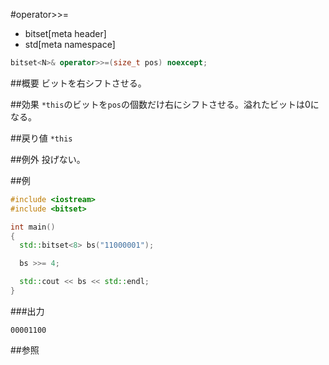 #operator>>=
* bitset[meta header]
* std[meta namespace]

```cpp
bitset<N>& operator>>=(size_t pos) noexcept;
```

##概要
ビットを右シフトさせる。


##効果
`*this`のビットを`pos`の個数だけ右にシフトさせる。溢れたビットは0になる。


##戻り値
`*this`


##例外
投げない。


##例
```cpp
#include <iostream>
#include <bitset>

int main()
{
  std::bitset<8> bs("11000001");

  bs >>= 4;

  std::cout << bs << std::endl;
}
```

###出力
```
00001100
```


##参照

